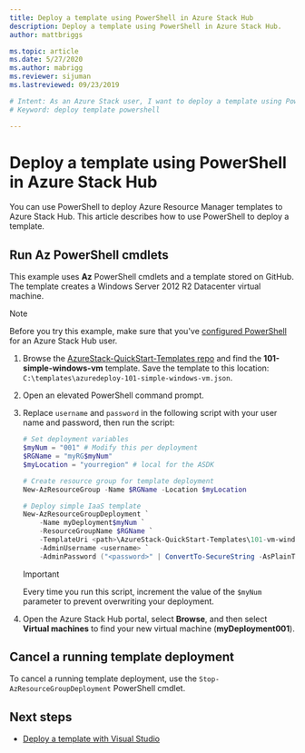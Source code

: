 ```yaml
---
title: Deploy a template using PowerShell in Azure Stack Hub 
description: Deploy a template using PowerShell in Azure Stack Hub.
author: mattbriggs

ms.topic: article
ms.date: 5/27/2020
ms.author: mabrigg
ms.reviewer: sijuman
ms.lastreviewed: 09/23/2019

# Intent: As an Azure Stack user, I want to deploy a template using PowerShell in Azure Stack so I can manage resources efficiently. 
# Keyword: deploy template powershell

---
```



# Deploy a template using PowerShell in Azure Stack Hub

You can use PowerShell to deploy Azure Resource Manager templates to Azure Stack Hub. This article describes how to use PowerShell to deploy a template.

## Run Az PowerShell cmdlets

This example uses **Az** PowerShell cmdlets and a template stored on GitHub. The template creates a Windows Server 2012 R2 Datacenter virtual machine.

>[!NOTE]
> Before you try this example, make sure that you've [configured PowerShell](azure-stack-powershell-configure-user.md) for an Azure Stack Hub user.

1. Browse the [AzureStack-QuickStart-Templates repo](https://aka.ms/AzureStackGitHub) and find the **101-simple-windows-vm** template. Save the template to this location: `C:\templates\azuredeploy-101-simple-windows-vm.json`.
2. Open an elevated PowerShell command prompt.
3. Replace `username` and `password` in the following script with your user name and password, then run the script:

    ```powershell
    # Set deployment variables
    $myNum = "001" # Modify this per deployment
    $RGName = "myRG$myNum"
    $myLocation = "yourregion" # local for the ASDK

    # Create resource group for template deployment
    New-AzResourceGroup -Name $RGName -Location $myLocation

    # Deploy simple IaaS template
    New-AzResourceGroupDeployment `
        -Name myDeployment$myNum `
        -ResourceGroupName $RGName `
        -TemplateUri <path>\AzureStack-QuickStart-Templates\101-vm-windows-create\azuredeploy.json `
        -AdminUsername <username> `
        -AdminPassword ("<password>" | ConvertTo-SecureString -AsPlainText -Force)
    ```

    >[!IMPORTANT]
    > Every time you run this script, increment the value of the `$myNum` parameter to prevent overwriting your deployment.

4. Open the Azure Stack Hub portal, select **Browse**, and then select  **Virtual machines** to find your new virtual machine (**myDeployment001**).

## Cancel a running template deployment

To cancel a running template deployment, use the `Stop-AzResourceGroupDeployment` PowerShell cmdlet.

## Next steps

- [Deploy a template with Visual Studio](azure-stack-deploy-template-visual-studio.md)

